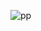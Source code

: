 ![pp](https://github.com/FTMFR/shopping-card-app/assets/89690674/c5012ef9-f294-4e55-be8a-e25ce10d576f)
